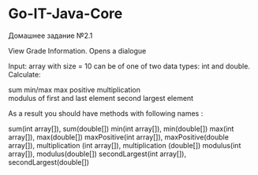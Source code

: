 # Go-IT-Java-Core

Домашнее задание №2.1


View Grade Information. Opens a dialogue


Input: array with size = 10 can be of one of two data types: int and double. Calculate:


sum 
min/max
max positive
multiplication  
modulus of first and last element
second largest element

As a result you should have methods with following names :

sum(int array[]), sum(double[])
min(int array[]), min(double[])
max(int array[]), max(double[])
maxPositive(int array[]), maxPositive(double array[]), 
multiplication  (int array[]), multiplication (double[])
modulus(int array[]), modulus(double[])
secondLargest(int array[]), secondLargest(double[])  
